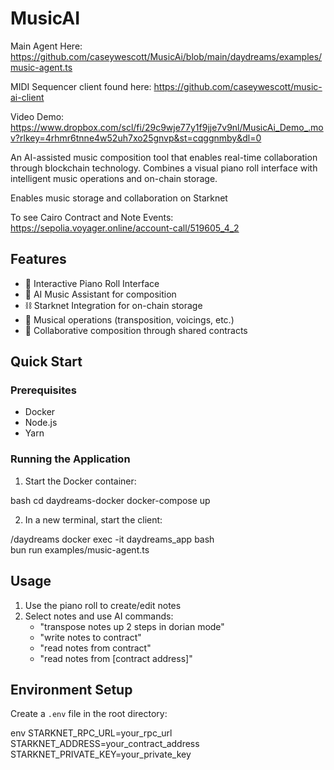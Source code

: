 # MusicAI

Main Agent Here: https://github.com/caseywescott/MusicAi/blob/main/daydreams/examples/music-agent.ts

MIDI Sequencer client found here: https://github.com/caseywescott/music-ai-client

Video Demo: https://www.dropbox.com/scl/fi/29c9wje77y1f9jje7v9nl/MusicAi_Demo_.mov?rlkey=4rhmr6tnne4w52uh7xo25gnvp&st=cqggnmby&dl=0

An AI-assisted music composition tool that enables real-time collaboration through blockchain technology. Combines a visual piano roll interface with intelligent music operations and on-chain storage.

Enables music storage and collaboration on Starknet

To see Cairo Contract and Note Events: https://sepolia.voyager.online/account-call/519605_4_2

## Features

- 🎹 Interactive Piano Roll Interface
- 🤖 AI Music Assistant for composition
- ⛓️ Starknet Integration for on-chain storage
- 🎵 Musical operations (transposition, voicings, etc.)
- 🤝 Collaborative composition through shared contracts

## Quick Start

### Prerequisites
- Docker
- Node.js
- Yarn

### Running the Application

1. Start the Docker container:

bash
cd daydreams-docker
docker-compose up

2. In a new terminal, start the client:

/daydreams docker exec -it daydreams_app bash   
bun run examples/music-agent.ts

## Usage

1. Use the piano roll to create/edit notes
2. Select notes and use AI commands:
   - "transpose notes up 2 steps in dorian mode"
   - "write notes to contract"
   - "read notes from contract"
   - "read notes from [contract address]"

## Environment Setup

Create a `.env` file in the root directory:

env
STARKNET_RPC_URL=your_rpc_url
STARKNET_ADDRESS=your_contract_address
STARKNET_PRIVATE_KEY=your_private_key
